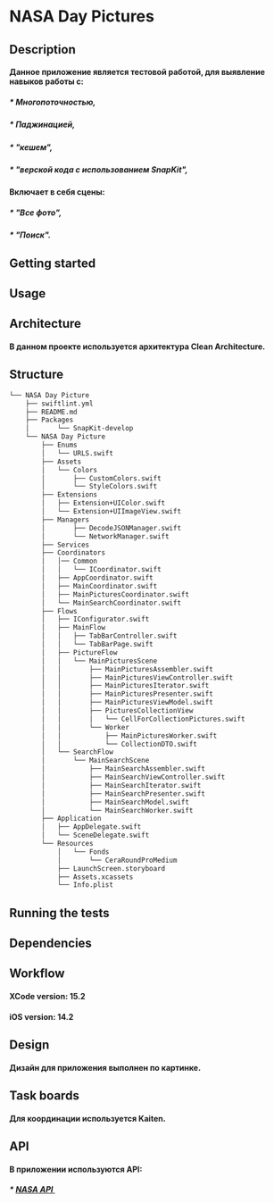 #  NASA Day Pictures

## Description
#### Данное приложение является тестовой работой, для выявление навыков работы с:
##### * Многопоточностью,
##### * Паджинацией,
##### * "кешем", 
##### * "верской кода с использованием  SnapKit",

#### Включает в себя сцены:
##### * "Все фото",
##### * "Поиск".

## Getting started
#####

## Usage
####

## Architecture
#### В данном проекте используется архитектура Clean Architecture.

## Structure

``` bash
└── NASA Day Picture
    ├── swiftlint.yml
    ├── README.md
    ├── Packages
    │       └── SnapKit-develop
    └── NASA Day Picture
        ├── Enums
        │   └── URLS.swift
        ├── Assets
        │   └── Colors
        │       ├── CustomColors.swift
        │       └── StyleColors.swift
        ├── Extensions
        │   ├── Extension+UIColor.swift
        │   └── Extension+UIImageView.swift
        ├── Managers
        │       ├── DecodeJSONManager.swift
        │       └── NetworkManager.swift
        ├── Services
        ├── Coordinators
        │   │── Common
        │   │   └── ICoordinator.swift
        │   ├── AppCoordinator.swift
        │   ├── MainCoordinator.swift
        │   ├── MainPicturesCoordinator.swift
        │   └── MainSearchCoordinator.swift
        ├── Flows
        │   ├── IConfigurator.swift
        │   ├── MainFlow
        │   │   ├── TabBarController.swift
        │   │   └── TabBarPage.swift
        │   ├── PictureFlow
        │   │   └── MainPicturesScene
        │   │       ├── MainPicturesAssembler.swift
        │   │       ├── MainPicturesViewController.swift
        │   │       ├── MainPicturesIterator.swift
        │   │       ├── MainPicturesPresenter.swift
        │   │       ├── MainPicturesViewModel.swift
        │   │       ├── PicturesCollectionView
        │   │       │   └── CellForCollectionPictures.swift
        │   │       └── Worker
        │   │           ├── MainPicturesWorker.swift
        │   │           └── CollectionDTO.swift
        │   └── SearchFlow
        │       └── MainSearchScene
        │           ├── MainSearchAssembler.swift
        │           ├── MainSearchViewController.swift
        │           ├── MainSearchIterator.swift
        │           ├── MainSearchPresenter.swift
        │           ├── MainSearchModel.swift
        │           └── MainSearchWorker.swift
        ├── Application
        │   ├── AppDelegate.swift
        │   └── SceneDelegate.swift
        └── Resources
            │   └── Fonds
            │       └── CeraRoundProMedium
            ├── LaunchScreen.storyboard
            ├── Assets.xcassets
            └── Info.plist
```

## Running the tests

## Dependencies
####

## Workflow
#### XCode version: 15.2 
#### iOS version: 14.2

## Design
#### Дизайн для приложения выполнен по картинке.

## Task boards
#### Для координации используется Kaiten.

## API
#### В приложении используются API:
##### * [NASA API ](https://api.nasa.gov/) 

